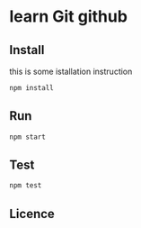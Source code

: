 # learn Git github

## Install 

this is some istallation instruction

```bash 
npm install
```
## Run

```bash
npm start
```

## Test
``` bash
npm test
```
## Licence
```bash

```





